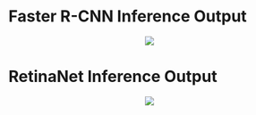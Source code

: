 # Faster R-CNN Inference Output
<p align="center">
<img src="https://user-images.githubusercontent.com/49896157/156168488-922fcf97-8ee3-4692-a59a-f314b39b82ab.png">
</p>

# RetinaNet Inference Output
<p align="center">
<img src="https://user-images.githubusercontent.com/49896157/156168812-0bdbdee0-e7bd-4494-8fb7-4c087fe75c2c.png">
</p>
